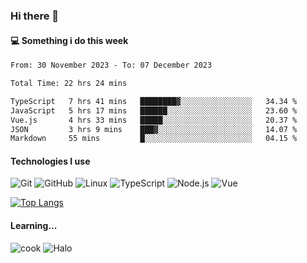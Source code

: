 ### Hi there 👋

#### 💻 Something i do this week

<!--START_SECTION:waka-->

```txt
From: 30 November 2023 - To: 07 December 2023

Total Time: 22 hrs 24 mins

TypeScript   7 hrs 41 mins   ████████▓░░░░░░░░░░░░░░░░   34.34 %
JavaScript   5 hrs 17 mins   ██████░░░░░░░░░░░░░░░░░░░   23.60 %
Vue.js       4 hrs 33 mins   █████░░░░░░░░░░░░░░░░░░░░   20.37 %
JSON         3 hrs 9 mins    ███▓░░░░░░░░░░░░░░░░░░░░░   14.07 %
Markdown     55 mins         █░░░░░░░░░░░░░░░░░░░░░░░░   04.15 %
```

<!--END_SECTION:waka-->


#### Technologies I use
![Git](https://img.shields.io/badge/-Git-222222?style=flat&logo=git&logoColor=F05032)
![GitHub](https://img.shields.io/badge/-GitHub-181717?style=flat&logo=github)
![Linux](https://img.shields.io/badge/-Linux-222222?style=flat&logo=linux&logoColor=FCC624)
![TypeScript](https://img.shields.io/badge/-TypeScript-000000?style=flat&logo=typescript)
![Node.js](https://img.shields.io/badge/-Node.js-222222?style=flat&logo=node.js&logoColor=339933)
![Vue](https://img.shields.io/badge/-Vue-222222?style=flat&logo=Vue.js&logoColor=4FC08D)

[![Top Langs](https://github-readme-stats.vercel.app/api/top-langs/?username=GodlessLiu&layout=compact)](https://github.com/anuraghazra/github-readme-stats)
#### Learning...
![cook](https://img.shields.io/badge/cook-v0.0.0-yellow.svg)
![Halo](https://img.shields.io/badge/Halo-v2.9.0-blue.svg)
